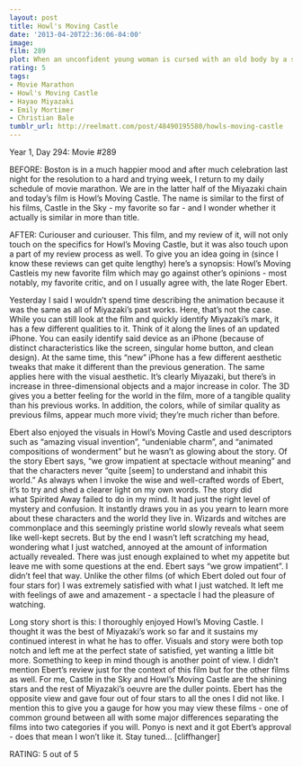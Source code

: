 ```yaml
---
layout: post
title: Howl's Moving Castle
date: '2013-04-20T22:36:06-04:00'
image: 
film: 289
plot: When an unconfident young woman is cursed with an old body by a spiteful witch, her only chance of breaking the spell lies with a self-indulgent yet insecure young wizard and his companions in his legged, walking home.
rating: 5
tags:
- Movie Marathon
- Howl's Moving Castle
- Hayao Miyazaki
- Emily Mortimer
- Christian Bale
tumblr_url: http://reelmatt.com/post/48490195580/howls-moving-castle
---
```


Year 1, Day 294: Movie #289

BEFORE: Boston is in a much happier mood and after much celebration last night for the resolution to a hard and trying week, I return to my daily schedule of movie marathon. We are in the latter half of the Miyazaki chain and today’s film is Howl’s Moving Castle. The name is similar to the first of his films, Castle in the Sky - my favorite so far - and I wonder whether it actually is similar in more than title.

AFTER: Curiouser and curiouser. This film, and my review of it, will not only touch on the specifics for Howl’s Moving Castle, but it was also touch upon a part of my review process as well. To give you an idea going in (since I know these reviews can get quite lengthy) here’s a synopsis: Howl’s Moving Castleis my new favorite film which may go against other’s opinions - most notably, my favorite critic, and on I usually agree with, the late Roger Ebert.

Yesterday I said I wouldn’t spend time describing the animation because it was the same as all of Miyazaki’s past works. Here, that’s not the case. While you can still look at the film and quickly identify Miyazaki’s mark, it has a few different qualities to it. Think of it along the lines of an updated iPhone. You can easily identify said device as an iPhone (because of distinct characteristics like the screen, singular home button, and clean design). At the same time, this “new” iPhone has a few different aesthetic tweaks that make it different than the previous generation. The same applies here with the visual aesthetic. It’s clearly Miyazaki, but there’s in increase in three-dimensional objects and a major increase in color. The 3D gives you a better feeling for the world in the film, more of a tangible quality than his previous works. In addition, the colors, while of similar quality as previous films, appear much more vivid; they’re much richer than before.

Ebert also enjoyed the visuals in Howl’s Moving Castle and used descriptors such as “amazing visual invention”, “undeniable charm”, and “animated compositions of wonderment” but he wasn’t as glowing about the story. Of the story Ebert says, “we grow impatient at spectacle without meaning” and that the characters never “quite [seem] to understand and inhabit this world.” As always when I invoke the wise and well-crafted words of Ebert, it’s to try and shed a clearer light on my own words. The story did what Spirited Away failed to do in my mind. It had just the right level of mystery and confusion. It instantly draws you in as you yearn to learn more about these characters and the world they live in. Wizards and witches are commonplace and this seemingly pristine world slowly reveals what seem like well-kept secrets. But by the end I wasn’t left scratching my head, wondering what I just watched, annoyed at the amount of information actually revealed. There was just enough explained to whet my appetite but leave me with some questions at the end. Ebert says “we grow impatient”. I didn’t feel that way. Unlike the other films (of which Ebert doled out four of four stars for) I was extremely satisfied with what I just watched. It left me with feelings of awe and amazement - a spectacle I had the pleasure of watching.

Long story short is this: I thoroughly enjoyed Howl’s Moving Castle. I thought it was the best of Miyazaki’s work so far and it sustains my continued interest in what he has to offer. Visuals and story were both top notch and left me at the perfect state of satisfied, yet wanting a little bit more. Something to keep in mind though is another point of view. I didn’t mention Ebert’s review just for the context of this film but for the other films as well. For me, Castle in the Sky and Howl’s Moving Castle are the shining stars and the rest of Miyazaki’s oeuvre are the duller points. Ebert has the opposite view and gave four out of four stars to all the ones I did not like. I mention this to give you a gauge for how you may view these films - one of common ground between all with some major differences separating the films into two categories if you will. Ponyo is next and it got Ebert’s approval - does that mean I won’t like it. Stay tuned… [cliffhanger]

RATING: 5 out of 5
